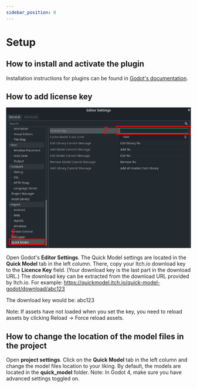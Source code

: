 ```yaml
---
sidebar_position: 0
---
```


# Setup

## How to install and activate the plugin
Installation instructions for plugins can be found in [Godot's documentation](https://docs.godotengine.org/en/stable/tutorials/plugins/editor/installing_plugins.html).

## How to add license key
![Add license key in editor settings](./img/licenseKey.png)

Open Godot's **Editor Settings**. The Quick Model settings are located in the **Quick Model** tab in the left column. There, copy your Itch.io download key to the **Licence Key** field. (Your download key is the last part in the download URL.)
The download key can be extracted from the download URL provided by Itch.io. For example:
https://quickmodel.itch.io/quick-model-godot/download/abc123

The download key would be: abc123

Note: If assets have not loaded when you set the key, you need to reload assets by clicking Reload -> Force reload assets.

## How to change the location of the model files in the project

Open **project settings**. Click on the **Quick Model** tab in the left column and change the model files location to your liking. By default, the models are located in the **quick_model** folder.
Note: In Godot 4, make sure you have advanced settings toggled on.
